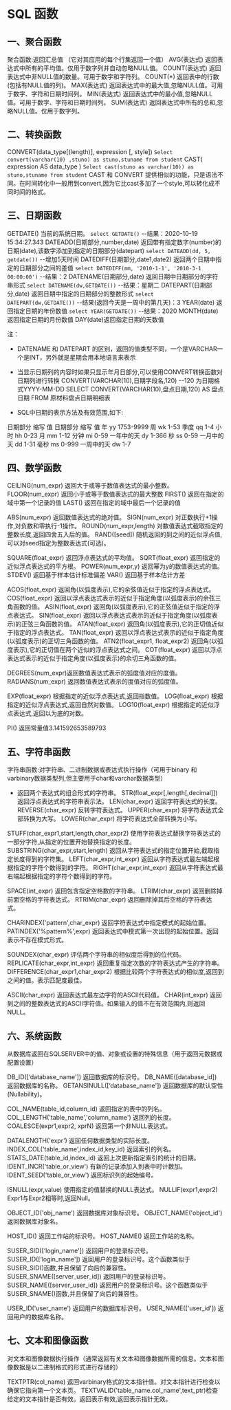 # SQL 函数

## 一、聚合函数

聚合函数:返回汇总值 （它对其应用的每个行集返回一个值）
AVG(表达式) 返回表达式中所有的平均值。仅用于数字列并自动忽略NULL值。
COUNT(表达式) 返回表达式中非NULL值的数量。可用于数字和字符列。
COUNT(*) 返回表中的行数(包括有NULL值的列)。
MAX(表达式) 返回表达式中的最大值,忽略NULL值。可用于数字、字符和日期时间列。
MIN(表达式) 返回表达式中的最小值,忽略NULL值。可用于数字、字符和日期时间列。
SUM(表达式) 返回表达式中所有的总和,忽略NULL值。仅用于数字列。

## 二、转换函数

CONVERT(data_type[(length)], expression [, style])
    `Select convert(varchar(10) ,stuno) as stuno,stuname from student`
CAST( expression AS data_type )
    `Select cast(stuno as varchar(10)) as stuno,stuname from student`
CAST 和 CONVERT 提供相似的功能，只是语法不同。在时间转化中一般用到convert,因为它比cast多加了一个style,可以转化成不同时间的格式。

## 三、日期函数

GETDATE() 当前的系统日期。
    `select GETDATE()`  --结果：2020-10-19 15:34:27.343
DATEADD(日期部分,number,date) 返回带有指定数字(number)的日期(date),该数字添加到指定的日期部分(datepart)
    `select DATEADD(dd, 5, getdate())`  --增加5天时间
DATEDIFF(日期部分,date1,date2) 返回两个日期中指定的日期部分之间的差值
    `select DATEDIFF(mm, '2010-1-1', '2010-3-1 00:00:00')`  --结果：2
DATENAME(日期部分,date) 返回日期中日期部分的字符串形式
    `select DATENAME(dw,GETDATE())` --结果：星期二
DATEPART(日期部分,date) 返回日期中指定的日期部分的整数形式
    `select DATEPART(dw,GETDATE())` --结果(返回今天是一周中的第几天)：3
YEAR(date) 返回指定日期的年份数值
    `select YEAR(GETDATE())` --结果：2020
MONTH(date)返回指定日期的月份数值
DAY(date)返回指定日期的天数值

注：
* DATENAME 和 DATEPART 的区别，返回的值类型不同，一个是VARCHAR一个是INT，另外就是星期会用本地语言来表示

* 当显示日期列的内容时如果只显示年月日部分,可以使用CONVERT转换函数对日期列进行转换
    CONVERT(VARCHAR(10),日期字段名,120) --120 为日期格式YYYY-MM-DD
    SELECT CONVERT(VARCHAR(10),盘点日期,120) AS 盘点日期 FROM 原材料盘点日期明细表

* SQL中日期的表示方法及有效范围,如下:

日期部分	缩写	值	日期部分	缩写	值
年	yy	1753-9999	周	wk	1-53
季度	qq	1-4	小时	hh	0-23
月	mm	1-12	分钟	mi	0-59
一年中的天	dy	1-366	秒	ss	0-59
一月中的天	dd	1-31	毫秒	ms	0-999
一周中的天	dw	1-7	

## 四、数学函数

CEILING(num_expr) 返回大于或等于数值表达式的最小整数。
FLOOR(num_expr) 返回小于或等于数值表达式的最大整数
FIRST() 返回在指定的域中第一个记录的值
LAST() 返回在指定的域中最后一个记录的值

ABS(num_expr) 返回数值表达式的绝对值。
SIGN(num_expr) 对正数执行+1操作,对负数和零执行-1操作。
ROUND(num_expr,length) 对数值表达式截取指定的整数长度,返回四舍五入后的值。
RAND([seed]) 随机返回的到之间的近似浮点值,可以对seed指定为整数表达式(可选)。

SQUARE(float_expr) 返回浮点表达式的平均值。
SQRT(float_expr) 返回指定的近似浮点表达式的平方根。
POWER(num_expr,y) 返回幂为y的数值表达式的值。
STDEV() 返回基于样本估计标准偏差
VAR() 返回基于样本估计方差

ACOS(float_expr) 返回角(以弧度表示),它的余弦值近似于指定的浮点表达式。
COS(float_expr) 返回以浮点表达式表示的近似于指定角度(以弧度表示)的余弦三角函数的值。
ASIN(float_expr) 返回角(以弧度表示),它的正弦值近似于指定的浮点表达式。
SIN(float_expr) 返回以浮点表达式表示的近似于指定角度(以弧度表示)的正弦三角函数的值。
ATAN(float_expr) 返回角(以弧度表示),它的正切值近似于指定的浮点表达式。
TAN(float_expr) 返回以浮点表达式表示的近似于指定角度(以弧度表示)的正切三角函数的值。
ATN2(float_expr1, float_expr2) 返回角(以弧度表示),它的正切值在两个近似的浮点表达式之间。
COT(float_expr) 返回以浮点表达式表示的近似于指定角度(以弧度表示)的余切三角函数的值。

DEGREES(num_expr)返回数值表达式表示的弧度值对应的度值。
RADIANS(num_expr) 返回数值表达式表示的度值对应的弧度值。

EXP(float_expr) 根据指定的近似浮点表达式,返回指数值。
LOG(float_expr) 根据指定的近似浮点表达式,返回自然对数值。
LOG10(float_expr) 根据指定的近似浮点表达式,返回以为底的对数。

PI() 返回常量值3.141592653589793


## 五、字符串函数

字符串函数:对字符串、二进制数据或表达式执行操作（可用于binary 和varbinary数据类型列,但主要用于char和varchar数据类型）

+ 返回两个表达式的组合形式的字符串。
STR(float_expr[,length[,decimal]]) 返回浮点表达式的字符串表示法。
LEN(char_expr) 返回字符表达式的长度。
REVERSE(char_expr) 反转字符表达式。
UPPER(char_expr) 将字符表达式全部转换为大写。
LOWER(char_expr) 将字符表达式全部转换为小写。

STUFF(char_expr1,start,length,char_expr2) 使用字符表达式替换字符表达式的一部分字符,从指定的位置开始替换指定的长度。
SUBSTRING(char_expr,start,length) 返回从字符表达式的指定位置开始,截取指定长度得到的字符集。
LEFT(char_expr,int_expr) 返回从字符表达式最左端起根据指定的字符个数得到的字符。
RIGHT(char_expr,int_expr) 返回从字符表达式最右端起根据指定的字符个数得到的字符。

SPACE(int_expr) 返回包含指定空格数的字符串。
LTRIM(char_expr) 返回删除掉前面空格的字符表达式。
RTRIM(char_expr) 返回删除掉其后空格的字符表达式。

CHARINDEX('pattern',char_expr) 返回字符表达式中指定模式的起始位置。
PATINDEX('%pattern%',expr) 返回表达式中模式第一次出现的起始位置。返回表示不存在模式形式。

SOUNDEX(char_expr) 评估两个字符串的相似度后得到的位代码。
REPLICATE(char_expr,int_expr) 返回重复指定次数的字符表达式产生的字符串。
DIFFERENCE(char_expr1,char_expr2) 根据比较两个字符表达式的相似度,返回到之间的值。表示匹配度最佳。

ASCII(char_expr) 返回表达式最左边字符的ASCⅡ代码值。
CHAR(int_expr) 返回到之间的整数表达式的ASCⅡ字符值。如果输入的值不在有效范围内,则返回NULL。


## 六、系统函数
从数据库返回在SQLSERVER中的值、对象或设置的特殊信息（用于返回元数据或配置设置）

DB_ID([‘database_name']) 返回数据库的标识号。
DB_NAME([database_id]) 返回数据库的名称。
GETANSINULL([‘database_name']) 返回数据库的默认空性(Nullability)。

COL_NAME(table_id,column_id) 返回指定的表中的列名。
COL_LENGTH('table_name','column_name') 返回列的长度。
COALESCE(expr1,expr2, xprN) 返回第一个非NULL表达式。

DATALENGTH('expr') 返回任何数据类型的实际长度。
INDEX_COL('table_name',index_id,key_id) 返回索引的列名。
STATS_DATE(table_id,index_id) 返回上次更新指定索引的统计的日期。
IDENT_INCR('table_or_view') 有新的记录添加入到表中时计数加。
IDENT_SEED('table_or_view') 返回标识列的起始编号。

ISNULL(expr,value) 使用指定的值替换的NULL表达式。
NULLIF(expr1,expr2) Expr1与Expr2相等时,返回Null。

OBJECT_ID('obj_name') 返回数据库对象标识号。
OBJECT_NAME('object_id') 返回数据库对象名。

HOST_ID() 返回工作站的标识号。
HOST_NAME() 返回工作站的名称。

SUSER_SID([‘login_name']) 返回用户的登录标识号。
SUSER_ID([‘login_name']) 返回用户的登录标识号。这个函数类似于SUSER_SID()函数,并且保留了向后的兼容性。
SUSER_SNAME([server_user_id]) 返回用户的登录标识号。
SUSER_NAME([server_user_id]) 返回用户的登录标识号。这个函数类似于SUSER_SNAME()函数,并且保留了向后的兼容性。

USER_ID('user_name') 返回用户的数据库标识号。
USER_NAME(['user_id']) 返回用户的数据库名称。


## 七、文本和图像函数
对文本和图像数据执行操作（通常返回有关文本和图像数据所需的信息。文本和图像数据是以二进制格式的形式进行存储的）

TEXTPTR(col_name) 返回varbinary格式的文本指针值。对文本指针进行检查以确保它指向第一个文本页。
TEXTVALID('table_name.col_name',text_ptr)检查给定的文本指针是否有效。返回表示有效,返回表示指针无效。
